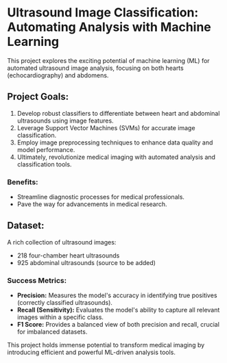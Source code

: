 # Ultrasound Image Classification: Automating Analysis with Machine Learning
This project explores the exciting potential of machine learning (ML) for automated ultrasound image analysis, focusing on both hearts (echocardiography) and abdomens.

## Project Goals:
1. Develop robust classifiers to differentiate between heart and abdominal ultrasounds using image features.
2. Leverage Support Vector Machines (SVMs) for accurate image classification.
3. Employ image preprocessing techniques to enhance data quality and model performance.
4. Ultimately, revolutionize medical imaging with automated analysis and classification tools.

### Benefits:
* Streamline diagnostic processes for medical professionals.
* Pave the way for advancements in medical research.

## Dataset:
A rich collection of ultrasound images:
* 218 four-chamber heart ultrasounds
* 925 abdominal ultrasounds (source to be added)

### Success Metrics:
* **Precision:** Measures the model's accuracy in identifying true positives (correctly classified ultrasounds).
* **Recall (Sensitivity):** Evaluates the model's ability to capture all relevant images within a specific class.
* **F1 Score:** Provides a balanced view of both precision and recall, crucial for imbalanced datasets.

This project holds immense potential to transform medical imaging by introducing efficient and powerful ML-driven analysis tools.
